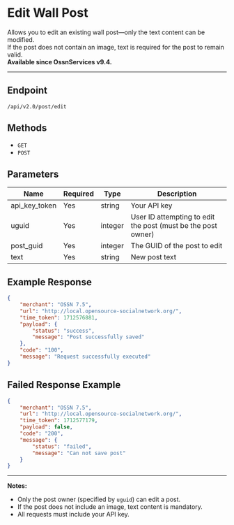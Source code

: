 # Edit Wall Post

Allows you to edit an existing wall post—only the text content can be modified.  
If the post does not contain an image, text is required for the post to remain valid.  
**Available since OssnServices v9.4.**

---

## Endpoint

```
/api/v2.0/post/edit
```

## Methods

- `GET`
- `POST`

## Parameters

| Name          | Required | Type    | Description                                                     |
|---------------|----------|---------|-----------------------------------------------------------------|
| api_key_token | Yes      | string  | Your API key                                                    |
| uguid         | Yes      | integer | User ID attempting to edit the post (must be the post owner)    |
| post_guid     | Yes      | integer | The GUID of the post to edit                                    |
| text          | Yes      | string  | New post text                                                   |

## Example Response

```json
{
    "merchant": "OSSN 7.5",
    "url": "http://local.opensource-socialnetwork.org/",
    "time_token": 1712576881,
    "payload": {
        "status": "success",
        "message": "Post successfully saved"
    },
    "code": "100",
    "message": "Request successfully executed"
}
```

## Failed Response Example

```json
{
    "merchant": "OSSN 7.5",
    "url": "http://local.opensource-socialnetwork.org/",
    "time_token": 1712577179,
    "payload": false,
    "code": "200",
    "message": {
        "status": "failed",
        "message": "Can not save post"
    }
}
```

---

**Notes:**
- Only the post owner (specified by `uguid`) can edit a post.
- If the post does not include an image, text content is mandatory.
- All requests must include your API key.
